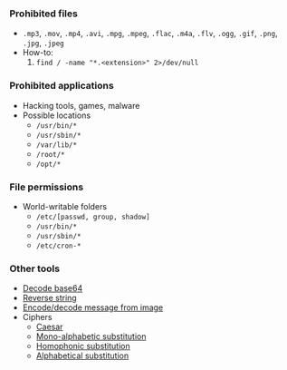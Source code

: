 ### Prohibited files
* `.mp3`, `.mov`, `.mp4`, `.avi`, `.mpg`, `.mpeg`, `.flac`, `.m4a`, `.flv`, `.ogg`, `.gif`, `.png`, `.jpg`, `.jpeg`
* How-to:
    1. `find / -name "*.<extension>" 2>/dev/null`

### Prohibited applications
* Hacking tools, games, malware
* Possible locations
    * `/usr/bin/*`
    * `/usr/sbin/*`
    * `/var/lib/*`
    * `/root/*`
    * `/opt/*`

### File permissions
* World-writable folders
    * `/etc/[passwd, group, shadow]`
    * `/usr/bin/*`
    * `/usr/sbin/*`
    * `/etc/cron-*`

### Other tools
* [Decode base64](https://onlineutf8tools.com/convert-base64-to-utf8)
* [Reverse string](https://codebeautify.org/reverse-string)
* [Encode/decode message from image](https://stylesuxx.github.io/steganography/)
* Ciphers
    * [Caesar](https://www.boxentriq.com/code-breaking/caesar-cipher)
    * [Mono-alphabetic substitution](https://www.guballa.de/substitution-solver)
    * [Homophonic substitution](https://www.dcode.fr/homophonic-cipher)
    * [Alphabetical substitution](https://cryptii.com/pipes/alphabetical-substitution)